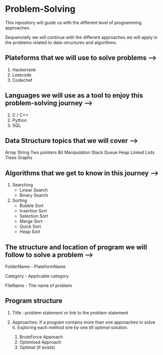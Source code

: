 # Problem-Solving

This repository will guide us with the different level of programming approaches.

Sequencially we will continue with the different approaches we will apply in the problems related to data-structures and algorithms.


## Plateforms that we will use to solve problems -->

1. Hackerrank
2. Leetcode
3. Codechef


## Languages we will use as a tool to enjoy this problem-solving journey -->

1. C / C++
2. Python
3. SQL


## Data Structure topics that we will cover -->

Array
String
Two pointers
Bit Manipulation
Stack
Queue
Heap
Linked Lists
Trees
Graphs


## Algorithms that we get to know in this journey -->

1. Searching
    - Linear Search
    - Binary Search
2. Sorting
    - Bubble Sort
    - Insertion Sort
    - Selection Sort
    - Merge Sort
    - Quick Sort
    - Heap Sort


## The structure and location of program we will follow to solve a problem -->

FolderName  -   PlateformName

Category    -   Applicable category 

FileName    -   The name of problem


## Program structure

1. Title :     problem statement or link to the problem statement
2. Approaches:
    If a program contains more than one approaches to solve it. 
    Exploring each method one by one till *optimal* solution.

    1. BruteForce Approach
    2. Optimised Approach
    3. Optimal (if exists)